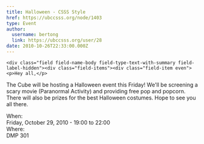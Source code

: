 ```yaml
---
title: Halloween - CSSS Style 
href: https://ubccsss.org/node/1403
type: Event
author:
  username: bertong
  link: https://ubccsss.org/user/28
date: 2010-10-26T22:33:00.000Z
---
```



    <div class="field field-name-body field-type-text-with-summary field-label-hidden"><div class="field-items"><div class="field-item even"><p>Hey all,</p>
<p>The Cube will be hosting a Halloween event this Friday! We&apos;ll be screening a scary movie (Paranormal Activity) and providing free pop and popcorn. There will also be prizes for the best Halloween costumes. Hope to see you all there.</p>
</div></div></div><div class="field field-name-field-dates field-type-datetime field-label-above"><div class="field-label">When:&#xA0;</div><div class="field-items"><div class="field-item even"><span class="date-display-single">Friday, October 29, 2010 - <span class="date-display-range"><span class="date-display-start">19:00</span> to <span class="date-display-end">22:00</span></span></span></div></div></div><div class="field field-name-field-location field-type-text field-label-above"><div class="field-label">Where:&#xA0;</div><div class="field-items"><div class="field-item even">DMP 301</div></div></div>    <footer>
          </footer>
    